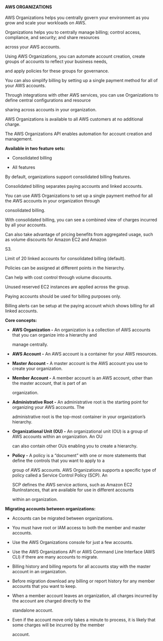 #### AWS ORGANIZATIONS

AWS Organizations helps you centrally govern your environment as you grow and
scale your workloads on AWS.

Organizations helps you to centrally manage billing; control access, compliance,
and security; and share resources

across your AWS accounts.

Using AWS Organizations, you can automate account creation, create groups of
accounts to reflect your business needs,

and apply policies for these groups for governance.

You can also simplify billing by setting up a single payment method for all of
your AWS accounts.

Through integrations with other AWS services, you can use Organizations to
define central configurations and resource

sharing across accounts in your organization.

AWS Organizations is available to all AWS customers at no additional charge.

The AWS Organizations API enables automation for account creation and
management.

**Available in two feature sets:**

- Consolidated billing

- All features

By default, organizations support consolidated billing features.

Consolidated billing separates paying accounts and linked accounts.

You can use AWS Organizations to set up a single payment method for all the AWS
accounts in your organization through

consolidated billing.

With consolidated billing, you can see a combined view of charges incurred by
all your accounts.

Can also take advantage of pricing benefits from aggregated usage, such as
volume discounts for Amazon EC2 and Amazon

S3.

Limit of 20 linked accounts for consolidated billing (default).

Policies can be assigned at different points in the hierarchy.

Can help with cost control through volume discounts.

Unused reserved EC2 instances are applied across the group.

Paying accounts should be used for billing purposes only.

Billing alerts can be setup at the paying account which shows billing for all
linked accounts.

**Core concepts:**

- **AWS Organization -** An organization is a collection of AWS accounts that
  you can organize into a hierarchy and

  manage centrally.

- **AWS Account -** An AWS account is a container for your AWS resources.

- **Master Account -** A master account is the AWS account you use to create
  your organization.

- **Member Account -** A member account is an AWS account, other than the master
  account, that is part of an

  organization.

- **Administrative Root -** An administrative root is the starting point for
  organizing your AWS accounts. The

  administrative root is the top-most container in your organization’s
  hierarchy.

- **Organizational Unit (OU) -** An organizational unit (OU) is a group of AWS
  accounts within an organization. An OU

  can also contain other OUs enabling you to create a hierarchy.

- **Policy -** A policy is a “document” with one or more statements that define
  the controls that you want to apply to a

  group of AWS accounts. AWS Organizations supports a specific type of policy
  called a Service Control Policy (SCP). An

  SCP defines the AWS service actions, such as Amazon EC2 RunInstances, that are
  available for use in different accounts

  within an organization.

**Migrating accounts between organizations:**

- Accounts can be migrated between organizations.

- You must have root or IAM access to both the member and master accounts.

- Use the AWS Organizations console for just a few accounts.

- Use the AWS Organizations API or AWS Command Line Interface (AWS CLI) if there
  are many accounts to migrate.


- Billing history and billing reports for all accounts stay with the master
  account in an organization.

- Before migration download any billing or report history for any member
  accounts that you want to keep.

- When a member account leaves an organization, all charges incurred by the
  account are charged directly to the

  standalone account.

- Even if the account move only takes a minute to process, it is likely that
  some charges will be incurred by the member

  account.

